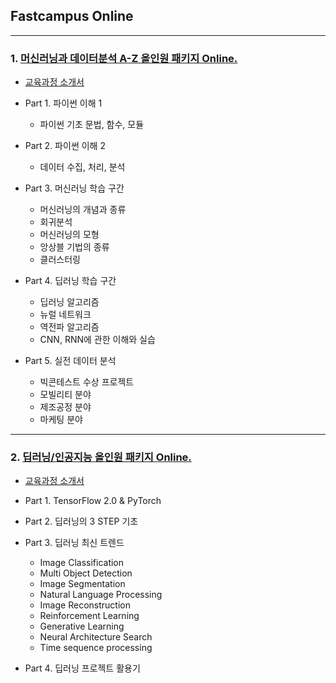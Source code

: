 ## Fastcampus Online   
- - -
### 1. [머신러닝과 데이터분석 A-Z 올인원 패키지 Online.](https://www.fastcampus.co.kr/data_online_dataadv/)   
- [교육과정 소개서](https://storage.googleapis.com/static.fastcampus.co.kr/prod/uploads/202007/104153-166/[%ED%8C%A8%EC%8A%A4%ED%8A%B8%EC%BA%A0%ED%8D%BC%EC%8A%A4]-%EA%B5%90%EC%9C%A1%EA%B3%BC%EC%A0%95%EC%86%8C%EA%B0%9C%EC%84%9C-%EB%A8%B8%EC%8B%A0%EB%9F%AC%EB%8B%9D%EA%B3%BC-%EB%8D%B0%EC%9D%B4%ED%84%B0%EB%B6%84%EC%84%9D-a-z.pdf)
- Part 1. 파이썬 이해 1
	- 파이썬 기초 문법, 함수, 모듈   

- Part 2. 파이썬 이해 2
	- 데이터 수집, 처리, 분석   

- Part 3. 머신러닝 학습 구간
	- 머신러닝의 개념과 종류
	- 회귀분석
	- 머신러닝의 모형
	- 앙상블 기법의 종류
	- 클러스터링   
   
- Part 4. 딥러닝 학습 구간
	- 딥러닝 알고리즘
	- 뉴럴 네트워크
	- 역전파 알고리즘
	- CNN, RNN에 관한 이해와 실습   
   
- Part 5. 실전 데이터 분석
	- 빅콘테스트 수상 프로젝트
	- 모빌리티 분야
	- 제조공정 분야
	- 마케팅 분야   
- - -
### 2. [딥러닝/인공지능 올인원 패키지 Online.](https://www.fastcampus.co.kr/data_online_deep)
- [교육과정 소개서](https://storage.googleapis.com/static.fastcampus.co.kr/prod/uploads/202007/104045-166/[%ED%8C%A8%EC%8A%A4%ED%8A%B8%EC%BA%A0%ED%8D%BC%EC%8A%A4]-%EA%B5%90%EC%9C%A1%EA%B3%BC%EC%A0%95%EC%86%8C%EA%B0%9C%EC%84%9C-%EB%94%A5%EB%9F%AC%EB%8B%9D-%EC%9D%B8%EA%B3%B5%EC%A7%80%EB%8A%A5.pdf)
- Part 1. TensorFlow 2.0 & PyTorch   

- Part 2. 딥러닝의 3 STEP 기초   

- Part 3. 딥러닝 최신 트렌드
	- Image Classification
	- Multi Object Detection
	- Image Segmentation
	- Natural Language Processing
	- Image Reconstruction
	- Reinforcement Learning
	- Generative Learning
	- Neural Architecture Search
	- Time sequence processing   

- Part 4. 딥러닝 프로젝트 활용기 
